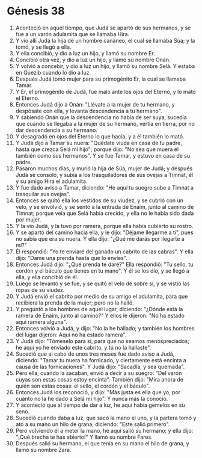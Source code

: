 # Génesis 38

1. Aconteció en aquel tiempo, que Judá se apartó de sus hermanos, y se fue a un varón adulamita que se llamaba Hira.  
2. Y vio allí Judá la hija de un hombre cananeo, el cual se llamaba Súa; y la tomó, y se llegó a ella.  
3. Y ella concibió, y dio a luz un hijo, y llamó su nombre Er.  
4. Concibió otra vez, y dio a luz un hijo, y llamó su nombre Onán.  
5. Y volvió a concebir, y dio a luz un hijo, y llamó su nombre Selá. Y estaba en Quezib cuando lo dio a luz.  
6. Después Judá tomó mujer para su primogénito Er, la cual se llamaba Tamar.  
7. Y Er, el primogénito de Judá, fue malo ante los ojos del Eterno, y lo mató el Eterno.  
8. Entonces Judá dijo a Onán: "Llévate a la mujer de tu hermano, y despósate con ella, y levanta descendencia a tu hermano".  
9. Y sabiendo Onán que la descendencia no había de ser suya, sucedía que cuando se llegaba a la mujer de su hermano, vertía en tierra, por no dar descendencia a su hermano.  
10. Y desagradó en ojos del Eterno lo que hacía, y a él también lo mató.  
11. Y Judá dijo a Tamar su nuera: "Quédate viuda en casa de tu padre, hasta que crezca Selá mi hijo"; porque dijo: "No sea que muera él también como sus hermanos". Y se fue Tamar, y estuvo en casa de su padre.  
12. Pasaron muchos días, y murió la hija de Súa, mujer de Judá; y después Judá se consoló, y subía a los trasquiladores de sus ovejas a Timnat, él y su amigo Hira el adulamita.  
13. Y fue dado aviso a Tamar, diciendo: "He aquí tu suegro sube a Timnat a trasquilar sus ovejas".  
14. Entonces se quitó ella los vestidos de su viudez, y se cubrió con un velo, y se envolvió, y se sentó a la entrada de Enaim, junto al camino de Timnat; porque veía que Selá había crecido, y ella no le había sido dada por mujer.  
15. Y la vio Judá, y la tuvo por ramera, porque ella había cubierto su rostro.  
16. Y se apartó del camino hacia ella, y le dijo: "Déjame llegarme a ti", pues no sabía que era su nuera. Y ella dijo: "¿Qué me darás por llegarte a mí?"  
17. Él respondió: "Yo te enviaré del ganado un cabrito de las cabras". Y ella dijo: "Dame una prenda hasta que lo envíes".  
18. Entonces Judá dijo: "¿Qué prenda te daré?" Ella respondió: "Tu sello, tu cordón y el báculo que tienes en tu mano". Y él se los dio, y se llegó a ella, y ella concibió de él.  
19. Luego se levantó y se fue, y se quitó el velo de sobre sí, y se vistió las ropas de su viudez.  
20. Y Judá envió el cabrito por medio de su amigo el adulamita, para que recibiera la prenda de la mujer; pero no la halló.  
21. Y preguntó a los hombres de aquel lugar, diciendo: "¿Dónde está la ramera de Enaim, junto al camino?" Y ellos le dijeron: "No ha estado aquí ramera alguna".  
22. Entonces volvió a Judá, y dijo: "No la he hallado; y también los hombres del lugar dijeron: Aquí no ha estado ramera".  
23. Y Judá dijo: "Tómeselo para sí, para que no seamos menospreciados; he aquí yo he enviado este cabrito, y tú no la hallaste".  
24. Sucedió que al cabo de unos tres meses fue dado aviso a Judá, diciendo: "Tamar tu nuera ha fornicado, y ciertamente está encinta a causa de las fornicaciones". Y Judá dijo: "Sacadla, y sea quemada".  
25. Pero ella, cuando la sacaban, envió a decir a su suegro: "Del varón cuyas son estas cosas estoy encinta". También dijo: "Mira ahora de quién son estas cosas: el sello, el cordón y el báculo".  
26. Entonces Judá los reconoció, y dijo: "Más justa es ella que yo, por cuanto no la he dado a Selá mi hijo". Y nunca más la conoció.  
27. Y aconteció que al tiempo de dar a luz, he aquí había gemelos en su seno.  
28. Sucedió cuando daba a luz, que sacó la mano el uno, y la partera tomó y ató a su mano un hilo de grana, diciendo: "Este salió primero".  
29. Pero volviendo él a meter la mano, he aquí salió su hermano; y ella dijo: "¡Qué brecha te has abierto!" Y llamó su nombre Fares.  
30. Después salió su hermano, el que tenía en su mano el hilo de grana, y llamó su nombre Zara.
